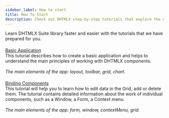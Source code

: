 ```yaml
---
sidebar_label: How to start 
title: How To Start 
description: Check out DHTMLX step-by-step tutorials that explore the most essential concepts of the DHTMLX library on the basis of realistic examples and illustrative demos.
---          
```



Learn DHTMLX Suite library faster and easier with the tutorials that we have prepared for you. 

<div class="item-tutorial">
       <div class="central-part-tutorial" style="margin-top:20px;"><a class="link-to-tutorial" href="tutorial/basic_application.md">Basic Application</a><div>This tutorial describes how to create a basic application and helps to understand the main principles of working with DHTMLX components.<br/><br/><i>The main elements of the app:  layout, toolbar, grid, chart.</i></div></div>
</div>

<div class="item-tutorial" style="margin-top:20px;">
       <div class="central-part-tutorial"><a class="link-to-tutorial" href="tutorial/binding_components.md">Binding Components</a><div>This tutorial will help you to learn how to edit data in the Grid, add or delete them. The tutorial contains detailed information about the work of individual components, such as a Window, a Form, a Context menu.<br/><br/><i>The main elements of the app:  form, window, contextMenu, grid.</i></div></div>
</div>
